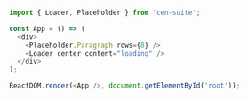 <!--start-code-->

```js
import { Loader, Placeholder } from 'cen-suite';

const App = () => (
  <div>
    <Placeholder.Paragraph rows={8} />
    <Loader center content="loading" />
  </div>
);

ReactDOM.render(<App />, document.getElementById('root'));
```

<!--end-code-->
